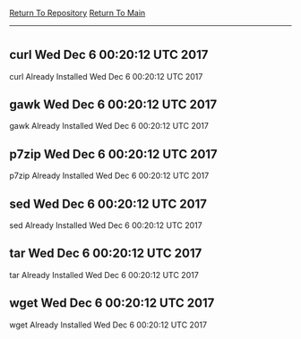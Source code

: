 [Return To Repository](https://github.com/deathbybandaid/piholeparser/)
[Return To Main](https://github.com/deathbybandaid/piholeparser/blob/master/RecentRunLogs/Mainlog.md)
____________________________________
# 
## curl Wed Dec 6 00:20:12 UTC 2017
curl Already Installed Wed Dec 6 00:20:12 UTC 2017
## gawk Wed Dec 6 00:20:12 UTC 2017
gawk Already Installed Wed Dec 6 00:20:12 UTC 2017
## p7zip Wed Dec 6 00:20:12 UTC 2017
p7zip Already Installed Wed Dec 6 00:20:12 UTC 2017
## sed Wed Dec 6 00:20:12 UTC 2017
sed Already Installed Wed Dec 6 00:20:12 UTC 2017
## tar Wed Dec 6 00:20:12 UTC 2017
tar Already Installed Wed Dec 6 00:20:12 UTC 2017
## wget Wed Dec 6 00:20:12 UTC 2017
wget Already Installed Wed Dec 6 00:20:12 UTC 2017
